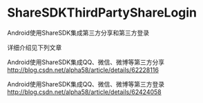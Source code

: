 # ShareSDKThirdPartyShareLogin
Android使用ShareSDK集成第三方分享和第三方登录

详细介绍见下列文章

Android使用ShareSDK集成QQ、微信、微博等第三方分享 http://blog.csdn.net/alpha58/article/details/62228116

Android使用ShareSDK集成QQ、微信、微博等第三方登录 http://blog.csdn.net/alpha58/article/details/62424058
